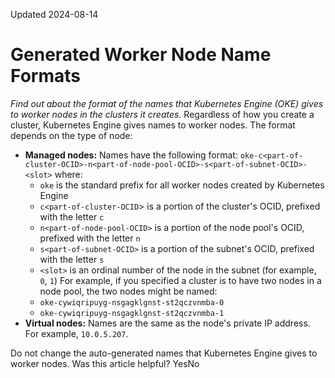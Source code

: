 Updated 2024-08-14
# Generated Worker Node Name Formats
_Find out about the format of the names that Kubernetes Engine (OKE) gives to worker nodes in the clusters it creates._
Regardless of how you create a cluster, Kubernetes Engine gives names to worker nodes. The format depends on the type of node:
  * **Managed nodes:** Names have the following format:
`oke-c<part-of-cluster-OCID>-n<part-of-node-pool-OCID>-s<part-of-subnet-OCID>-<slot>`
where:
    * `oke` is the standard prefix for all worker nodes created by Kubernetes Engine
    * `c<part-of-cluster-OCID`> is a portion of the cluster's OCID, prefixed with the letter `c`
    * `n<part-of-node-pool-OCID>` is a portion of the node pool's OCID, prefixed with the letter `n`
    * `s<part-of-subnet-OCID>` is a portion of the subnet's OCID, prefixed with the letter `s`
    * `<slot>` is an ordinal number of the node in the subnet (for example, `0`, `1`) 
For example, if you specified a cluster is to have two nodes in a node pool, the two nodes might be named:
    * `oke-cywiqripuyg-nsgagklgnst-st2qczvnmba-0`
    * `oke-cywiqripuyg-nsgagklgnst-st2qczvnmba-1`
  * **Virtual nodes:** Names are the same as the node's private IP address. For example, `10.0.5.207`.


Do not change the auto-generated names that Kubernetes Engine gives to worker nodes.
Was this article helpful?
YesNo

